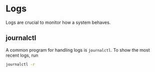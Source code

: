 # Logs

Logs are crucial to monitor how a system behaves.

## journalctl

A common program for handling logs is `journalctl`. To show the most recent
logs, run

```sh
journalctl -r
```
